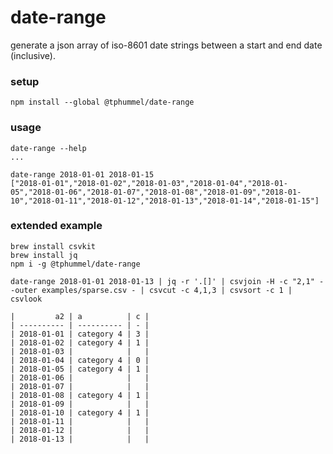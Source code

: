 # date-range

generate a json array of iso-8601 date strings between a start and end date (inclusive).

### setup

```
npm install --global @tphummel/date-range

```

### usage

```
date-range --help
...

date-range 2018-01-01 2018-01-15
["2018-01-01","2018-01-02","2018-01-03","2018-01-04","2018-01-05","2018-01-06","2018-01-07","2018-01-08","2018-01-09","2018-01-10","2018-01-11","2018-01-12","2018-01-13","2018-01-14","2018-01-15"]
```

### extended example

```
brew install csvkit
brew install jq
npm i -g @tphummel/date-range

date-range 2018-01-01 2018-01-13 | jq -r '.[]' | csvjoin -H -c "2,1" --outer examples/sparse.csv - | csvcut -c 4,1,3 | csvsort -c 1 | csvlook

|         a2 | a          | c |
| ---------- | ---------- | - |
| 2018-01-01 | category 4 | 3 |
| 2018-01-02 | category 4 | 1 |
| 2018-01-03 |            |   |
| 2018-01-04 | category 4 | 0 |
| 2018-01-05 | category 4 | 1 |
| 2018-01-06 |            |   |
| 2018-01-07 |            |   |
| 2018-01-08 | category 4 | 1 |
| 2018-01-09 |            |   |
| 2018-01-10 | category 4 | 1 |
| 2018-01-11 |            |   |
| 2018-01-12 |            |   |
| 2018-01-13 |            |   |
```
